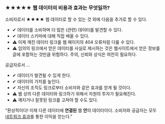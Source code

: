 ### <span class="stars-inline">&#x2605;&#x2605;&#x2605;&#x2605;&#x2605;</span> 웹 데이터의 비용과 효과는 무엇일까?

소비자로서 <span class="stars-inline">&#x2605;&#x2605;&#x2605;&#x2605;</span> 웹 데이터로 할 수 있는 것 외에 다음을 추가로 할 수 있다.

- &#10004; 데이터를 소비하며 더 많은 (관련) 데이터를 발견할 수 있다.
- &#10004; 데이터 스키마에 대해 직접 배울 수 있다.
- &#9888; 이제 깨진 데이터 링크를 웹 페이지의 404 오류처럼 다룰 수 있다.
- &#9888; 임의의 링크에서 얻은 데이터를 사실로 제시하는 것은 웹사이트에서 얻은 정보를 글에 포함하는 것만큼 위험하다. 주의, 신뢰와 상식은 여전히 필요하다.

공급자로서 &hellip;

- &#10004; 데이터가 발견될 수 있게 한다.
- &#10004; 데이터의 가치를 높인다.
- &#10004; 자신의 조직도 링크로부터 소비자와 같은 효과를 얻게 될 것이다.
- &#9888; 웹 상의 다른 데이터와 링크하기 위해서 자원의 투자가 필요해진다.
- &#9888; 깨지거나 잘못된 링크를 고쳐야 할 수도 있다.

"환상적이다! 이제 다른 데이터에 **연결된** 웹 **안**의 데이터이다. 소비자와 공급자는 모두 [네트워크 효과](https://ko.wikipedia.org/wiki/네트워크_효과 "네트워크 효과 - 위키피디아, 우리 모두의 백과사전")를 통한 이익을 얻는다."
